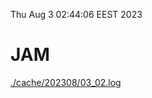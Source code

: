 Thu Aug  3 02:44:06 EEST 2023
# JAM
<a href='./cache/202308/03_02.log'>./cache/202308/03_02.log</a>
